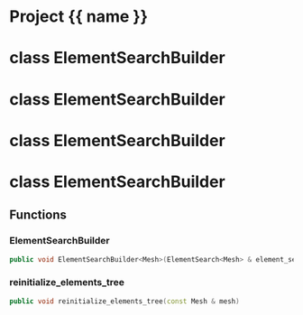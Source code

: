 <script setup>
import {useRoute} from 'vitepress'
const {path} = useRoute()
const tokens = path.split('/')
const words = tokens[2].split('-');
for (let i = 0; i < words.length; i++) {
    words[i] = words[i].charAt(0).toUpperCase() + words[i].slice(1);
    words[i] = words[i].replace('geode', 'Geode')
}
const name = words.join('-');
</script>
# Project {{ name }}

# class ElementSearchBuilder


# class ElementSearchBuilder


# class ElementSearchBuilder


# class ElementSearchBuilder


## Functions

### ElementSearchBuilder

```cpp
public void ElementSearchBuilder<Mesh>(ElementSearch<Mesh> & element_search)
```


### reinitialize_elements_tree

```cpp
public void reinitialize_elements_tree(const Mesh & mesh)
```




